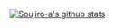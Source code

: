 [![Soujiro-a's github stats](https://github-readme-stats.vercel.app/api?username=Soujiro-a&show_icons=true&theme=tokyonight)](https://github.com/anuraghazra/github-readme-stats)

<!--
**Soujiro-a/Soujiro-a** is a ✨ _special_ ✨ repository because its `README.md` (this file) appears on your GitHub profile.

Here are some ideas to get you started:

- 🔭 I’m currently working on ...
- 🌱 I’m currently learning ...
- 👯 I’m looking to collaborate on ...
- 🤔 I’m looking for help with ...
- 💬 Ask me about ...
- 📫 How to reach me: ...
- 😄 Pronouns: ...
- ⚡ Fun fact: ...
-->
